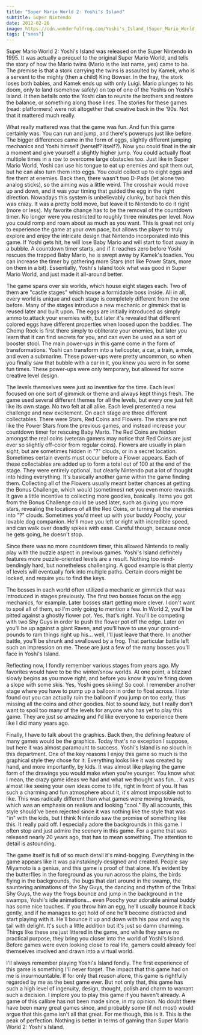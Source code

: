 ```yaml
---
title: "Super Mario World 2: Yoshi's Island"
subtitle: Super Nintendo
date: 2012-02-26
image: https://cdn.wonderfulfrog.com/Yoshi's_Island_(Super_Mario_World_2)_box_art.jpg
tags: ["snes"]
---
```


Super Mario World 2: Yoshi's Island was released on the Super Nintendo in 1995.  It was actually a prequel to the original Super Mario World, and tells the story of how the Mario twins (Mario is the last name, yes) came to be.  The premise is that a stork carrying the twins is assaulted by Kamek, who is a servant to the mighty (then a child) King Bowser.  In the fray, the stork loses both babies, and Kamek ends up with only Luigi.  Mario plunges to his doom, only to land (somehow safely) on top of one of the Yoshis on Yoshi's Island.  It then befalls onto the Yoshi clan to reunite the brothers and restore the balance, or something along those lines. The stories for these games (read: platformers) were not altogether that creative back in the '90s.  Not that it mattered much really.

What really mattered was that the game was fun.  And fun this game certainly was.  You can run and jump, and there's powerups just like before.  The bigger differences came in the form of eggs, slightly different jumping mechanics and Yoshi himself (herself?  itself?).  Now you could float in the air a moment and give yourself a slightly higher jump.  You could actually float multiple times in a row to overcome large obstacles too.  Just like in Super Mario World, Yoshi can use his tongue to eat up enemies and spit them out, but he can also turn them into eggs.  You could collect up to eight eggs and fire them at enemies.  Back then, there wasn't two D-Pads (let alone two analog sticks), so the aiming was a little weird.  The crosshair would move up and down, and it was your timing that guided the egg in the right direction.  Nowadays this system is unbelievably clunky, but back then this was crazy.  It was a pretty bold move, but leave it to Nintendo to do it right (more or less).  My favorite change has to be the removal of the countdown timer.  No longer were you restricted to roughly three minutes per level.  Now you could romp and roam about as much as you want.  This is great not only to experience the game at your own pace, but allows the player to truly explore and enjoy the intricate design that Nintendo incorporated into this game.  If Yoshi gets hit, he will lose Baby Mario and will start to float away in a bubble.  A countdown timer starts, and if it reaches zero before Yoshi rescues the trapped Baby Mario, he is swept away by Kamek's toadies.  You can increase the timer by gathering more Stars (not like Power Stars, more on them in a bit).  Essentially, Yoshi's Island took what was good in Super Mario World, and just made it all-around better.

The game spans over six worlds, which house eight stages each.  Two of them are "castle stages" which house a formidable boss inside.  All in all, every world is unique and each stage is completely different from the one before.  Many of the stages introduce a new mechanic or gimmick that is reused later and built upon.  The eggs are initially introduced as simply ammo to attack your enemies with, but later it's revealed that different colored eggs have different properties when loosed upon the baddies.  The Chomp Rock is first there simply to obliterate your enemies, but later you learn that it can find secrets for you, and can even be used as a sort of booster stool.  The main power-ups in this game come in the form of transformations.  Yoshi can transform into a helicopter, a car, a train, a mole, and even a submarine.  These power-ups were pretty uncommon, so when you finally saw that bubble with a car in it, you knew you were in for some fun times.  These power-ups were only temporary, but allowed for some creative level design.

The levels themselves were just so inventive for the time.  Each level focused on one sort of gimmick or theme and always kept things fresh.  The game used several different themes for all the levels, but every one just felt like its own stage.  No two felt at all alike.  Each level presented a new challenge and new excitement.  On each stage are three different collectables.  There were Stars, Red Coins and Flowers.  The stars are not like the Power Stars from the previous games, and instead increase your countdown timer for rescuing Baby Mario.  The Red Coins are hidden amongst the real coins (veteran gamers may notice that Red Coins are just ever so slightly off-color from regular coins).  Flowers are usually in plain sight, but are sometimes hidden in "?" clouds, or in a secret location.  Sometimes certain events must occur before a Flower appears.  Each of these collectables are added up to form a total out of 100 at the end of the stage.  They were entirely optional, but clearly Nintendo put a lot of thought into hiding everything.  It's basically another game within the game finding them.  Collecting all of the Flowers usually meant better chances at getting the Bonus Challenge, which would (sometimes) net you even more rewards.  It gave a little incentive to collecting more goodies, basically.  Items you got from the Bonus Challenge could be used later, such as giving you more stars, revealing the locations of all the Red Coins, or turning all the enemies into "?" clouds.  Sometimes you'd meet up with your buddy Poochy, your lovable dog companion.  He'll move you left or right with incredible speed, and can walk over deadly spikes with ease.  Careful though, because once he gets going, he doesn't stop.

Since there was no more countdown timer, this allowed Nintendo to really play with the puzzle aspect in previous games.  Yoshi's Island definitely features more puzzle-oriented levels are a result.  Nothing too mind-bendingly hard, but nonetheless challenging.  A good example is that plenty of levels will eventually fork into multiple paths.  Certain doors might be locked, and require you to find the keys.

The bosses in each world often utilized a mechanic or gimmick that was introduced in stages previously.  The first two bosses focus on the egg mechanics, for example.  Later bosses start getting more clever.  I don't want to spoil all of them, so I'm only going to mention a few.  In World 2, you'll be pitted against a ghostly flower pot.  Yes, that's right.  You'll be competing with two Shy Guys in order to push the flower pot off the edge.  Later on you'll be up against a giant Raven, and you'll have to use your ground-pounds to ram things right up his... well, I'll just leave that there.  In another battle, you'll be shrunk and swallowed by a frog.  That particular battle left such an impression on me.  These are just a few of the many bosses you'll face in Yoshi's Island.

Reflecting now, I fondly remember various stages from years ago.  My favorites would have to be the winter/snow worlds.  At one point, a blizzard slowly begins as you move right, and before you know it you're firing down a slope with some skis.  Yes, Yoshi goes skiiing!  So cool.  I remember another stage where you have to pump up a balloon in order to float across.  I later found out you can actually ruin the balloon if you jump on too early, thus missing all the coins and other goodies.  Not to sound lazy, but I really don't want to spoil too many of the levels for anyone who has yet to play this game.  They are just so amazing and I'd like everyone to experience them like I did many years ago.

Finally, I have to talk about the graphics.  Back then, the defining feature of many games would be the graphics.  Today that's no exception I suppose, but here it was almost paramount to success.  Yoshi's Island is no slouch in this department. One of the key reasons I enjoy this game so much is the graphical style they chose for it.  Everything looks like it was created by hand, and more importantly, by kids.  It was almost like playing the game form of the drawings you would make when you're younger.  You know what I mean, the crazy game ideas we had and what we thought was fun... it was almost like seeing your own ideas come to life, right in front of you.  It has such a charming and fun atmosphere about it, it's almost impossible not to like.  This was radically different than what games were moving towards, which was an emphasis on realism and looking "cool."  By all accounts, this style should've been rejected since it was nothing like the style that was "in" with the kids, but I think Nintendo saw the promise of something like this.  It really paid off.  I especially adore the backgrounds in this game.  I often stop and just admire the scenery in this game.  For a game that was released nearly 20 years ago, that has to mean something.  The attention to detail is astounding.

The game itself is full of so much detail it's mind-bogging.  Everything in the game appears like it was painstakingly designed and created.  People say Miyamoto is a genius, and this game is proof of that alone.  It's evident by the butterflies in the foreground as you run across the plains, the birds flying in the backgrounds, the bugs that dart around in the swamp, the sauntering animations of the Shy Guys, the dancing and rhythm of the Tribal Shy Guys, the way the frogs bounce and jump in the background in the swamps, Yoshi's idle animations... even Poochy your adorable animal buddy has some nice touches.  If you throw him an egg, he'll usually bounce it back gently, and if he manages to get hold of one he'll become distracted and start playing with it.  He'll bounce it up and down with his paw and wag his tail with delight.  It's such a little addition but it's just so damn charming.  Things like these are just littered in the game, and while they serve no practical purpose, they bring you closer into the world of Yoshi's Island.  Before games were even looking close to real life, gamers could already feel themselves involved and drawn into a virtual world.

I'll always remember playing Yoshi's Island fondly.  The first experience of this game is something I'll never forget.  The impact that this game had on me is insurmountable.  If for only that reason alone, this game is rightfully regarded by me as the best game ever.  But not only that, this game has such a high level of ingenuity, design, thought, polish and charm to warrant such a decision.  I implore you to play this game if you haven't already.  A game of this calibre has not been made since, in my opinion.  No doubt there have been many great games since, and probably some (if not most) would argue that this game isn't all that great.  For me though, this is it.  This is the peak of perfection.  Nothing is better in terms of gaming than Super Mario World 2: Yoshi's Island.
